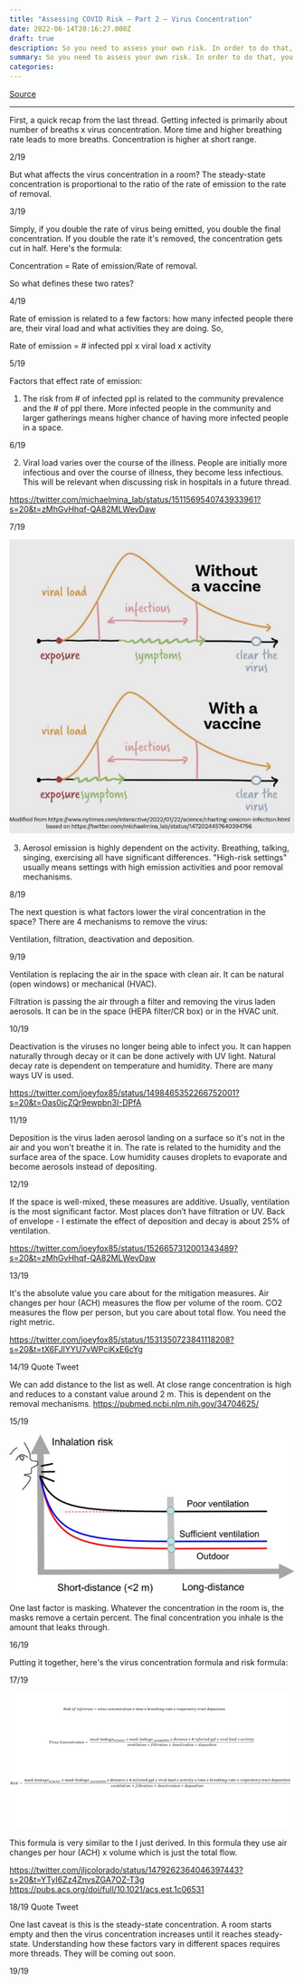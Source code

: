 ```yaml
---
title: "Assessing COVID Risk – Part 2 – Virus Concentration"
date: 2022-06-14T20:16:27.000Z
draft: true
description: So you need to assess your own risk. In order to do that, you need to be able to estimate the concentration of the virus that could be in the air. Here's how you do it (it’s a bit complicated, but I’ll try to explain).
summary: So you need to assess your own risk. In order to do that, you need to be able to estimate the concentration of the virus that could be in the air. Here's how you do it (it’s a bit complicated, but I’ll try to explain).
categories:
---
```

[Source](https://twitter.com/joeyfox85/status/1536804782282838017)

---

First, a quick recap from the last thread. Getting infected is primarily about number of breaths x virus concentration. More time and higher breathing rate leads to more breaths. Concentration is higher at short range.

2/19

But what affects the virus concentration in a room? The steady-state concentration is proportional to the ratio of the rate of emission to the rate of removal. 

3/19


Simply, if you double the rate of virus being emitted, you double the final concentration. If you double the rate it's removed, the concentration gets cut in half. Here's the formula:

Concentration = Rate of emission/Rate of removal.

So what defines these two rates?

4/19

Rate of emission is related to a few factors: how many infected people there are, their viral load and what activities they are doing. So,

Rate of emission = # infected ppl x viral load x activity

5/19

Factors that effect rate of emission:
1. The risk from # of infected ppl is related to the community prevalence and the # of ppl there. More infected people in the community and larger gatherings means higher chance of having more infected people in a space.

6/19

2. Viral load varies over the course of the illness. People are initially more infectious and over the course of illness, they become less infectious. This will be relevant when discussing risk in hospitals in a future thread.

https://twitter.com/michaelmina_lab/status/1511569540743933961?s=20&t=zMhGvHhqf-QA82MLWevDaw

7/19

![Viral load](/michaelmina_lab-viral-load.jpg)

3. Aerosol emission is highly dependent on the activity. Breathing, talking, singing, exercising all have significant differences. "High-risk settings" usually means settings with high emission activities and poor removal mechanisms.

8/19

The next question is what factors lower the viral concentration in the space? There are 4 mechanisms to remove the virus:

Ventilation, filtration, deactivation and deposition.

9/19

Ventilation is replacing the air in the space with clean air. It can be natural (open windows) or mechanical (HVAC).

Filtration is passing the air through a filter and removing the virus laden aerosols. It can be in the space (HEPA filter/CR box) or in the HVAC unit.

10/19

Deactivation is the viruses no longer being able to infect you. It can happen naturally through decay or it can be done actively with UV light. Natural decay rate is dependent on temperature and humidity. There are many ways UV is used.

https://twitter.com/joeyfox85/status/1498465352266752001?s=20&t=Oas0jcZQr9ewpbn3I-DPfA

11/19

Deposition is the virus laden aerosol landing on a surface so it's not in the air and you won't breathe it in. The rate is related to the humidity and the surface area of the space. Low humidity causes droplets to evaporate and become aerosols instead of depositing. 

12/19

If the space is well-mixed, these measures are additive. Usually, ventilation is the most significant factor. Most places don’t have filtration or UV. Back of envelope - I estimate the effect of deposition and decay is about 25% of ventilation.

https://twitter.com/joeyfox85/status/1526657312001343489?s=20&t=zMhGvHhqf-QA82MLWevDaw

13/19

It's the absolute value you care about for the mitigation measures. Air changes per hour (ACH) measures the flow per volume of the room. CO2 measures the flow per person, but you care about total flow. You need the right metric.

https://twitter.com/joeyfox85/status/1531350723841118208?s=20&t=tX6FJIYYU7vWPciKxE6cYg


14/19
Quote Tweet

We can add distance to the list as well. At close range concentration is high and reduces to a constant value around 2 m. This is dependent on the removal mechanisms.
https://pubmed.ncbi.nlm.nih.gov/34704625/

15/19

![Inhalation risk vs distance](/inhalation-risk-vs-distance.jpg)

One last factor is masking. Whatever the concentration in the room is, the masks remove a certain percent. The final concentration you inhale is the amount that leaks through.

16/19

Putting it together, here's the virus concentration formula and risk formula:

17/19

![virus risk formula](/virus-risk-formula.png)

This formula is very similar to the I just derived.
In this formula they use air changes per hour (ACH) x volume which is just the total flow.

https://twitter.com/jljcolorado/status/1479262364046397443?s=20&t=YTyI6Zz4ZnvsZGA7OZ-T3g
https://pubs.acs.org/doi/full/10.1021/acs.est.1c06531 


18/19
Quote Tweet

One last caveat is this is the steady-state concentration. A room starts empty and then the virus concentration increases until it reaches steady-state. Understanding how these factors vary in different spaces requires more threads. They will be coming out soon.

19/19
